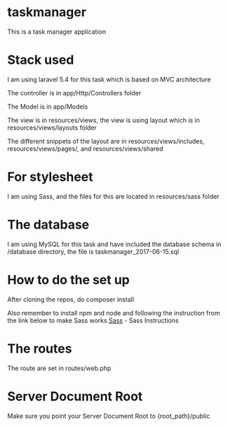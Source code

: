 # taskmanager
This is a task manager application

# Stack used
I am using laravel 5.4 for this task which is based on MVC architecture

The controller is in app/Http/Controllers folder

The Model is in app/Models

The view is in resources/views, the view is using layout which is in resources/views/layouts folder

The different snippets of the layout are in resources/views/includes, resources/views/pages/, and resources/views/shared

# For stylesheet
I am using Sass, and the files for this are located in resources/sass folder

# The database
I am using MySQL for this task and have included the database schema in /database directory, the file is taskmanager_2017-06-15.sql

# How to do the set up
After cloning the repos, do composer install

Also remember to install npm and node and following the instruction from the link below to make Sass works
[Sass](https://laravel.com/docs/5.4/mix#sass) - Sass Instructions

# The routes
The route are set in routes/web.php

# Server Document Root
Make sure you point your Server Document Root to {root_path}/public


